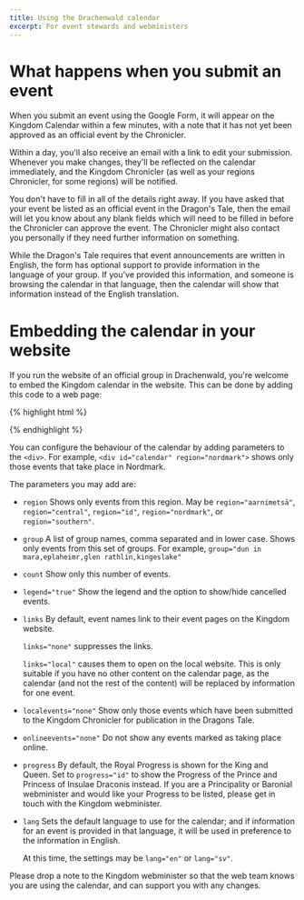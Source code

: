 ```yaml
---
title: Using the Drachenwald calendar
excerpt: For event stewards and webministers
---
```


What happens when you submit an event
=====================================

When you submit an event using the Google Form, it will appear on the Kingdom Calendar within a few minutes, with a note that it has not yet been approved as an official event by the Chronicler. 

Within a day, you'll also receive an email with a link to edit your submission. Whenever you make changes, they'll be reflected on the calendar immediately, and the Kingdom Chronicler (as well as your regions Chronicler, for some regions) will be notified.

You don't have to fill in all of the details right away. If you have asked that your event be listed as an official event in the Dragon's Tale, then the email will let you know about any blank fields which will need to be filled in before the Chronicler can approve the event. The Chronicler might also contact you personally if they need further information on something.

While the Dragon's Tale requires that event announcements are written in English, the form has optional support to provide information in the language of your group. If you've provided this information, and someone is browsing the calendar in that language, then the calendar will show that information instead of the English translation.


Embedding the calendar in your website
======================================

If you run the website of an official group in Drachenwald, you're welcome to embed the Kingdom calendar in the website. This can be done by adding this code to a web page:

{% highlight html %}
<div id="calendar"></div>
<script type="text/javascript"
        src="https://scripts.drachenwald.sca.org/calendar/v3.0/calendar.js">
</script>
{% endhighlight %}

You can configure the behaviour of the calendar by adding parameters to the `<div>`. For example,
`<div id="calendar" region="nordmark">` shows only those events that take place in Nordmark.

The parameters you may add are:

- `region` Shows only events from this region. May be `region="aarnimetsä"`, `region="central"`, `region="id"`, `region="nordmark"`, or `region="southern"`.
- `group` A list of group names, comma separated and in lower case. Shows only events from this set of groups. For example, `group="dun in mara,eplaheimr,glen rathlin,kingeslake"`
- `count` Show only this number of events.
- `legend="true"` Show the legend and the option to show/hide cancelled events.
- `links` By default, event names link to their event pages on the Kingdom website.

  `links="none"` suppresses the links.

  `links="local"` causes them to open on the local website. This is only suitable if you have no other content on the calendar page, as the calendar (and not the rest of the content) will be replaced by information for one event.
- `localevents="none"` Show only those events which have been submitted to the Kingdom Chronicler for publication in the Dragons Tale.
- `onlineevents="none"` Do not show any events marked as taking place online.
- `progress` By default, the Royal Progress is shown for the King and Queen. Set to `progress="id"` to show the Progress of the Prince and Princess of Insulae Draconis instead. If you are a Principality or Baronial webminister and would like your Progress to be listed, please get in touch with the Kingdom webminister.
- `lang` Sets the default language to use for the calendar; and if information for an event is provided in that language, it will be used in preference to the information in English.

  At this time, the settings may be `lang="en"` or `lang="sv"`.

Please drop a note to the Kingdom webminister so that the web team knows you are using the calendar, and can support you with any changes.